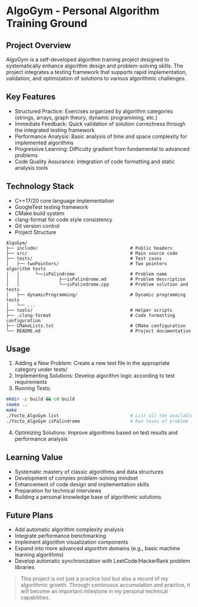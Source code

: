 # AlgoGym - Personal Algorithm Training Ground
## Project Overview
AlgoGym is a self-developed algorithm training project designed to systematically enhance algorithm design and problem-solving skills. The project integrates a testing framework that supports rapid implementation, validation, and optimization of solutions to various algorithmic challenges.

## Key Features
* Structured Practice: Exercises organized by algorithm categories (strings, arrays, graph theory, dynamic programming, etc.)
* Immediate Feedback: Quick validation of solution correctness through the integrated testing framework
* Performance Analysis: Basic analysis of time and space complexity for implemented algorithms
* Progressive Learning: Difficulty gradient from fundamental to advanced problems
* Code Quality Assurance: Integration of code formatting and static analysis tools
## Technology Stack
* C++17/20 core language implementation
* GoogleTest testing framework
* CMake build system
* clang-format for code style consistency
* Git version control
* Project Structure
```livecodeserver
AlgoGym/
├── include/                                   # Public headers
├── src/                                       # Main source code
├── tests/                                     # Test cases
│   ├── twoPointers/                           # Two pointers algorithm tests
│   │      └──isPalindrome                     # Problem name
│   │               ├──isPalindrome.md         # Problem description
│   │               └──isPalindrome.cpp        # Problem solution and tests
│   ├── dynamicProgramming/                    # Dynamic programming tests
│   └── ...
├── tools/                                     # Helper scripts
├── .clang-format                              # Code formatting configuration
├── CMakeLists.txt                             # CMake configuration
└── README.md                                  # Project documentation
```
## Usage
1. Adding a New Problem: Create a new test file in the appropriate category under tests/
2. Implementing Solutions: Develop algorithm logic according to test requirements
3. Running Tests:
```bash
mkdir -p build && cd build
cmake ..
make
./Yocto_AlgoGym list                           # List all the available tests
./Yocto_AlgoGym isPalindrome                   # Run teses of problem isPalindrome
```
4. Optimizing Solutions: Improve algorithms based on test results and performance analysis
## Learning Value
* Systematic mastery of classic algorithms and data structures
* Development of complex problem-solving mindset
* Enhancement of code design and implementation skills
* Preparation for technical interviews
* Building a personal knowledge base of algorithmic solutions
## Future Plans
* Add automatic algorithm complexity analysis
* Integrate performance benchmarking
* Implement algorithm visualization components
* Expand into more advanced algorithm domains (e.g., basic machine learning algorithms)
* Develop automatic synchronization with LeetCode/HackerRank problem libraries

>This project is not just a practice tool but also a record of my algorithmic growth. Through continuous accumulation and practice, it will become an important milestone in my personal technical capabilities.